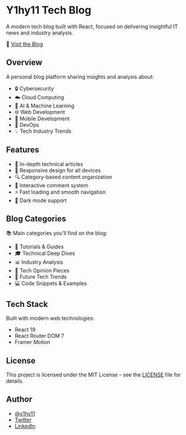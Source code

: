# Y1hy11 Tech Blog

A modern tech blog built with React, focused on delivering insightful IT news and industry analysis.

📖 [Visit the Blog](https://y1hy11.github.io/blog/)

## Overview

A personal blog platform sharing insights and analysis about:

- 🔒 Cybersecurity
- ☁️ Cloud Computing
- 🤖 AI & Machine Learning
- 🌐 Web Development
- 📱 Mobile Development
- 🔧 DevOps
- 💡 Tech Industry Trends

## Features

- 🎯 In-depth technical articles
- 📱 Responsive design for all devices
- 🔍 Category-based content organization
- 💬 Interactive comment system
- ⚡ Fast loading and smooth navigation
- 🌙 Dark mode support

## Blog Categories

📚 Main categories you'll find on the blog:

- 📘 Tutorials & Guides
- 🎓 Technical Deep Dives
- 📊 Industry Analysis
- 💭 Tech Opinion Pieces
- 🔮 Future Tech Trends
- 💻 Code Snippets & Examples

## Tech Stack

Built with modern web technologies:

- React 19
- React Router DOM 7
- Framer Motion

## License

This project is licensed under the MIT License - see the [LICENSE](LICENSE) file for details.

## Author

- [@y1hy11](https://github.com/y1hy11)
- [Twitter](https://x.com/y1hy1_1)
- [LinkedIn](https://www.linkedin.com/in/yahya-elalaoui)